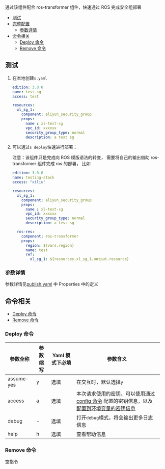 通过该组件配合 ros-transformer 组件，快速通过 ROS 完成安全组部署

- [测试](#测试)
- [完整配置](#完整配置)
  - [参数详情](#参数详情)
- [命令相关](#命令相关)
  - [Deploy 命令](#Deploy命令)
  - [Remove 命令](#Remove命令)

## 测试

1. 在本地创建`s.yaml`

    ```yaml
    edition: 3.0.0 
    name: test-sg
    access: test 

    resources:
      xl_sg_1: 
        component: aliyun_security_group
        props:
          name : xl-test-sg
          vpc_id: xxxxxx
          security_group_type: normal
          description: a test sg
    ```

2. 可以通过`s deploy`快速进行部署：

    注意：该组件只是完成向 ROS 模版语法的转变， 需要将自己的输出借助 ros-transformer 组件完成 ros 的部署， 比如

    ```yaml
    edition: 3.0.0
    name: testing-stack
    access: "xiliu"

    resources:
      xl_sg_1: 
        component: aliyun_security_group
        props:
          name : xl-test-sg
          vpc_id: xxxxxx
          security_group_type: normal
          description: a test sg

      ros-res:
        component: ros-transformer
        props:
          region: ${vars.region}
          name: test
          ref:
            xl_sg_1: ${resources.xl_sg_1.output.resource}
    ```

### 参数详情

参数详情见[publish.yaml](publish.yaml) 中 Properties 中的定义

## 命令相关

- [Deploy 命令](#Deploy命令)
- [Remove 命令](#Remove命令)

### Deploy 命令


| 参数全称  |  参数缩写  | Yaml 模式下必填 | 参数含义|                                 
|-------|---------------------|---------------------|---------------------|
| assume-yes | y        | 选填            | 在交互时，默认选择`y`|
| access     | a        | 选填            | 本次请求使用的密钥，可以使用通过[config 命令](https://github.com/Serverless-Devs/Serverless-Devs/tree/master/docs/zh/command/config.md#config-add-命令) 配置的密钥信息，以及[配置到环境变量的密钥信息](https://github.com/Serverless-Devs/Serverless-Devs/tree/master/docs/zh/command/config.md#通过环境变量配置密钥信息) |
| debug      | -        | 选填            | 打开`debug`模式，将会输出更多日志信息|
| help       | h        | 选填            | 查看帮助信息|

### Remove 命令

空指令